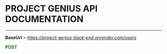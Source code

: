 # PROJECT GENIUS API DOCUMENTATION
---

**BaseUrl** = *https://project-genius-back-end.onrender.com/users*

**<span style="color: green"> POST</span>**